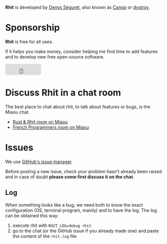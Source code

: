 
**Rhit** is developed by [Denys Séguret](https://twitter.com/DenysSeguret), also known as [Canop](https://github.com/Canop) or [dystroy](https://dystroy.org).

# Sponsorship

**Rhit** is free for all uses.

If it helps you make money, consider helping me find time to add features and to develop new free open-source software.

<div class=sponsorship>
<!--
<script src="https://liberapay.com/dystroy/widgets/button.js"></script>
<noscript><a href="https://liberapay.com/dystroy/donate"><img alt="Donate using Liberapay" src="https://liberapay.com/assets/widgets/donate.svg"></a></noscript>
-->

<iframe src="https://github.com/sponsors/Canop/button" title="Sponsor Canop" height="35" width="114" style="border: 0; border-radius: 6px;"></iframe>
</div>


# Discuss Rhit in a chat room

The best place to chat about rhit, to talk about features or bugs, is the Miaou chat.

* [Rust & Rhit room on Miaou](https://miaou.dystroy.org/3490?rust)
* [French Programmers room on Miaou](https://miaou.dystroy.org/3)

# Issues

We use [GitHub's issue manager](https://github.com/Canop/rhit/issues).

Before posting a new issue, check your problem hasn't already been raised and in case of doubt **please come first discuss it on the chat**.

## Log

When something looks like a bug, we need both to know the exact configuration (OS, terminal program, mainly) and to have the log. The log can be obtained this way:

1. execute rhit with `RHIT_LOG=debug rhit`
1. go to the chat (or the GitHub issue if you already made one) and paste the content of the `rhit.log` file

